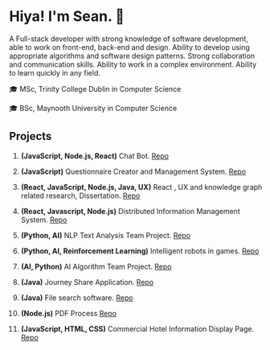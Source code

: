 # Hiya! I'm Sean. 👋

A Full-stack developer with strong knowledge of software development, able to work on front-end, back-end and design. Ability to develop using appropriate algorithms and software design patterns. Strong collaboration and communication skills. Ability to work in a complex environment. Ability to learn quickly in any field.

🎓 MSc, Trinity College Dublin in Computer Science

🎓 BSc, Maynooth University in Computer Science

## Projects

1. **(JavaScript, Node.js, React)** Chat Bot. [Repo](https://github.com/iczcpkqo/chat-windows-calendar)
3. **(JavaScript)** Questionnaire Creator and Management System. [Repo](https://github.com/iczcpkqo/surveys-maker)


2. **(React, JavaScript, Node.js, Java, UX)** React , UX and knowledge graph related research, Dissertation. [Repo](https://github.com/iczcpkqo/Dissertation)
4. **(React, Javascript, Node.js)** Distributed Information Management System. [Repo](https://github.com/iczcpkqo/distributed-front-end)

5. **(Python, AI)** NLP Text Analysis Team Project. [Repo](https://github.com/iczcpkqo/CS7IS4_Text-Analytics_Project)
6. **(Python, AI, Reinforcement Learning)** Intelligent robots in games. [Repo](https://github.com/iczcpkqo/fyp2021-chemo)

7. **(AI, Python)** AI Algorithm Team Project. [Repo](https://github.com/iczcpkqo/Pikachu_AI_Project)

8. **(Java)** Journey Share Application. [Repo](https://github.com/iczcpkqo/Journey-Share_Android)
9. **(Java)** File search software. [Repo](https://github.com/iczcpkqo/info_search_lucene)

10. **(Node.js)** PDF Process [Repo](https://github.com/iczcpkqo/2-A-Simple-API-Server)
11. **(JavaScript, HTML, CSS)** Commercial Hotel Information Display Page. [Repo](https://github.com/iczcpkqo/static-company)
